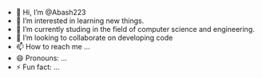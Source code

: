 - 👋 Hi, I’m @Abash223
- 👀 I’m interested in learning new things.
- 🌱 I’m currently studing in the field of computer science and engineering.
- 💞️ I’m looking to collaborate on developing code 
- 📫 How to reach me ...
- 😄 Pronouns: ...
- ⚡ Fun fact: ...

<!---
Abash223/Abash223 is a ✨ special ✨ repository because its `README.md` (this file) appears on your GitHub profile.
You can click the Preview link to take a look at your changes.
--->
